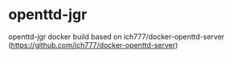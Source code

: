 # openttd-jgr
openttd-jgr docker build based on  ich777/docker-openttd-server (https://github.com/ich777/docker-openttd-server)
